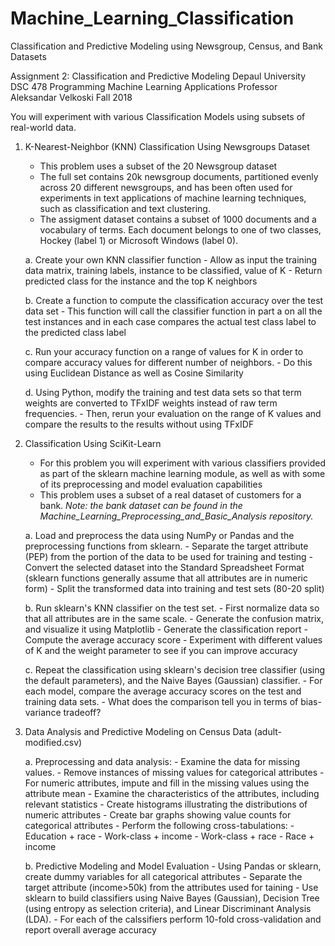 # Machine_Learning_Classification
Classification and Predictive Modeling using Newsgroup, Census, and Bank Datasets

Assignment 2: Classification and Predictive Modeling
Depaul University 
DSC 478 Programming Machine Learning Applications
Professor Aleksandar Velkoski
Fall 2018

You will experiment with various Classification Models using subsets of real-world
data.

1.	K-Nearest-Neighbor (KNN) Classification Using Newsgroups Dataset
	-	This problem uses a subset of the 20 Newsgroup dataset
	-	The full set contains 20k newsgroup documents, partitioned
		evenly across 20 different newsgroups, and has been often 
		used for experiments in text applications of machine learning
		techniques, such as classification and text clustering.
	-	The assigment dataset contains a subset of 1000 documents and
		a vocabulary of terms. Each document belongs to one of two classes,
		Hockey (label 1) or Microsoft Windows (label 0).

	a.	Create your own KNN classifier function
		-	Allow as input the training data matrix, training labels,
			instance to be classified, value of K
		-	Return predicted class for the instance and the top K 
			neighbors

	b.	Create a function to compute the classification accuracy over
		the test data set 
		-	This function will call the classifier function in part
			a on all the test instances and in each case compares the
			actual test class label to the predicted class label

	c.	Run your accuracy function on a range of values for K in order to
		compare accuracy values for different number of neighbors.
		-	Do this using Euclidean Distance as well as Cosine Similarity

	d.	Using Python, modify the training and test data sets so that term
		weights are converted to TFxIDF weights instead of raw term
		frequencies.
		-	Then, rerun your evaluation on the range of K values and
			compare the results to the results without using TFxIDF

2.	Classification Using SciKit-Learn
	-	For this problem you will experiment with various classifiers
		provided as part of the sklearn machine learning module, as well
		as with some of its preprocessing and model evaluation capabilities
	-	This problem uses a subset of a real dataset of customers for a bank.
		*Note: the bank dataset can be found in the 
		Machine_Learning_Preprocessing_and_Basic_Analysis repository.*

	a.	Load and preprocess the data using NumPy or Pandas and the 
		preprocessing functions from sklearn.
		-	Separate the target attribute (PEP) from the portion
			of the data to be used for training and testing
		-	Convert the selected dataset into the Standard Spreadsheet
			Format (sklearn functions generally assume that all attributes
			are in numeric form)
		-	Split the transformed data into training and test sets (80-20 split)

	b.	Run sklearn's KNN classifier on the test set.
		-	First normalize data so that all attributes are in the same
			scale.
		-	Generate the confusion matrix, and visualize it using
			Matplotlib
		-	Generate the classification report
		-	Compute the average accuracy score
		-	Experiment with different values of K and the weight parameter
			to see if you can improve accuracy

	c.	Repeat the classification using sklearn's decision tree classifier
		(using the default parameters), and the Naive Bayes (Gaussian)
		classifier. 
		-	For each model, compare the average accuracy scores on the
			test and training data sets.
		-	What does the comparison tell you in terms of bias-variance
			tradeoff?

3.	Data Analysis and Predictive Modeling on Census Data (adult-modified.csv)

	a.	Preprocessing and data analysis:
		-	Examine the data for missing values.
		-	Remove instances of missing values for categorical attributes
		-	For numeric attributes, impute and fill in the missing values
			using the attribute mean
		-	Examine the characteristics of the attributes, including relevant statistics
		-	Create histograms illustrating the distributions of numeric attributes
		-	Create bar graphs showing value counts for categorical attributes
		-	Perform the following cross-tabulations:
			-	Education + race
			-	Work-class + income
			-	Work-class + race
			-	Race + income

	b.	Predictive Modeling and Model Evaluation
		-	Using Pandas or sklearn, create dummy variables for
			all categorical attributes
		-	Separate the target attribute (income>50k) from the
			attributes used for taining
		-	Use sklearn to build classifiers using Naive Bayes (Gaussian),
			Decision Tree (using entropy as selection criteria), and 
			Linear Discriminant Analysis (LDA).
		-	For each of the calssifiers perform 10-fold cross-validation
			and report overall average accuracy
